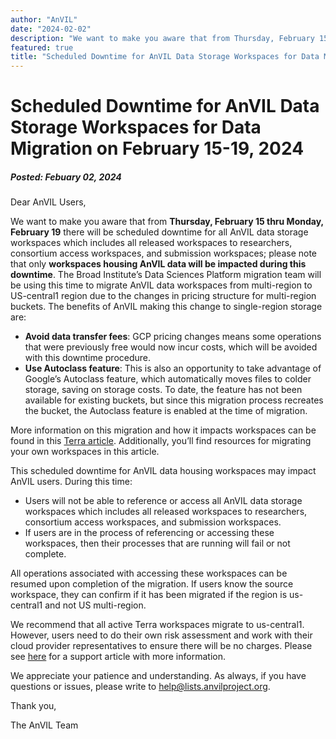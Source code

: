 ```yaml
---
author: "AnVIL"
date: "2024-02-02"
description: "We want to make you aware that from Thursday, February 15 thru Monday, February 19 there will be scheduled downtime for all AnVIL data storage workspaces which includes all released workspaces to researchers, consortium access workspaces, and submission workspaces"
featured: true
title: "Scheduled Downtime for AnVIL Data Storage Workspaces for Data Migration on February 15-19, 2024"
---
```


# Scheduled Downtime for AnVIL Data Storage Workspaces for Data Migration on February 15-19, 2024

##### Posted: Febuary 02, 2024

Dear AnVIL Users,

We want to make you aware that from **Thursday, February 15 thru Monday, February 19** there will be scheduled downtime for all AnVIL data storage workspaces which includes all released workspaces to researchers, consortium access workspaces, and submission workspaces; please note that only **workspaces housing AnVIL data will be impacted during this downtime**. The Broad Institute’s Data Sciences Platform migration team will be using this time to migrate AnVIL data workspaces from multi-region to US-central1 region due to the changes in pricing structure for multi-region buckets. The benefits of AnVIL making this change to single-region storage are:

- **Avoid data transfer fees**: GCP pricing changes means some operations that were previously free would now incur costs, which will be avoided with this downtime procedure.
- **Use Autoclass feature**: This is also an opportunity to take advantage of Google’s Autoclass feature, which automatically moves files to colder storage, saving on storage costs. To date, the feature has not been available for existing buckets, but since this migration process recreates the bucket, the Autoclass feature is enabled at the time of migration.

More information on this migration and how it impacts workspaces can be found in this [Terra article](https://support.terra.bio/hc/en-us/articles/19677261508507-Workspace-multi-region-bucket-migration). Additionally, you’ll find resources for migrating your own workspaces in this article.

This scheduled downtime for AnVIL data housing workspaces may impact AnVIL users. During this time:

- Users will not be able to reference or access all AnVIL data storage workspaces which includes all released workspaces to researchers, consortium access workspaces, and submission workspaces.
- If users are in the process of referencing or accessing these workspaces, then their processes that are running will fail or not complete.

All operations associated with accessing these workspaces can be resumed upon completion of the migration. If users know the source workspace, they can confirm if it has been migrated if the region is us-central1 and not US multi-region.

We recommend that all active Terra workspaces migrate to us-central1. However, users need to do their own risk assessment and work with their cloud provider representatives to ensure there will be no charges. Please see [here](https://support.terra.bio/hc/en-us/articles/19677261508507-Workspace-multi-region-bucket-migration) for a support article with more information.

We appreciate your patience and understanding. As always, if you have questions or issues, please write to [help@lists.anvilproject.org](mailto:help@lists.anvilproject.org).

Thank you,

The AnVIL Team
